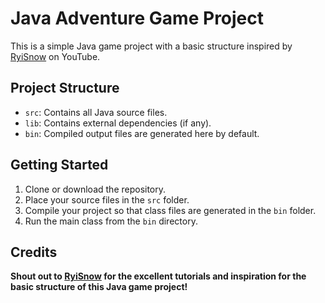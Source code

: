 # Java Adventure Game Project

This is a simple Java game project with a basic structure inspired by [RyiSnow](https://www.youtube.com/@RyiSnow) on YouTube.

## Project Structure

- `src`: Contains all Java source files.
- `lib`: Contains external dependencies (if any).
- `bin`: Compiled output files are generated here by default.

## Getting Started

1. Clone or download the repository.
2. Place your source files in the `src` folder.
3. Compile your project so that class files are generated in the `bin` folder.
4. Run the main class from the `bin` directory.

## Credits

**Shout out to [RyiSnow](https://www.youtube.com/@RyiSnow) for the excellent tutorials and inspiration for the basic structure of this Java game project!**
